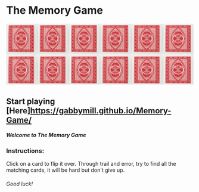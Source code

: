 # The Memory Game
![Example](./example.png)

## Start playing [Here]https://gabbymill.github.io/Memory-Game/

##### Welcome to The Memory Game

### Instructions:
Click on a card to flip it over.
Through trail and error, try to find all the matching cards, it will be hard but don't give up.

###### Good luck!